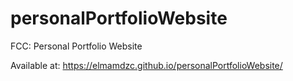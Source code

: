 # personalPortfolioWebsite
FCC: Personal Portfolio Website

Available at: https://elmamdzc.github.io/personalPortfolioWebsite/
